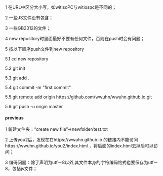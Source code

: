 <p>1 在URL中区分大小写，如witisoPC与witiospc是不同的；</p>
<p>2 一些JS文件没有包含；</p>
<p>3 一些GB2312的文件；</p>
<p>4 new repository时里面最好不要有任何文件，否则在push时会有问题；</p>
<p>5 按以下顺序push文件到new repository</p>
<p>5.1 cd new repository</p>
<p></p>
<p>5.2 git init</p>
<p>5.3 git add .</p>
<p>5.4 git commit -m "first commit"</p>
<p>5.5 git remote add origin https://github.com/wwuhn/wwuhn.github.io.git</p>
<p>5.6 git push -u origin master</p>
<p><h4>previous</h4></p>
<p></p>
<p>1 新建文件夹：“create new file”→newfolder/test.txt</p>
<p></p>
<p>2 上传you2后，发现在在https://wwuhn.github.io 的链接内不能访问 https://wwuhn.github.io/you2/index.html ，将后面的index.html去掉后可以访问；</p>
<p></p>
<p>3 编码问题：除了声明为utf－8以外,其文件本身的字符编码格式也要保存为utf－8，包括js文件；</p>
